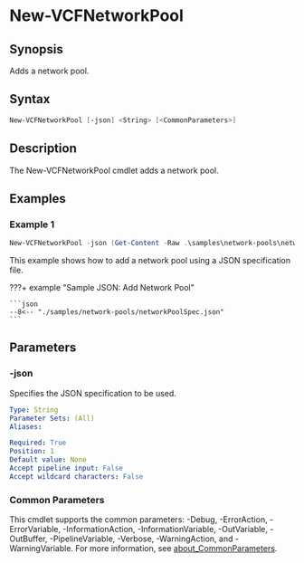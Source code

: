 # New-VCFNetworkPool

## Synopsis

Adds a network pool.

## Syntax

```powershell
New-VCFNetworkPool [-json] <String> [<CommonParameters>]
```

## Description

The New-VCFNetworkPool cmdlet adds a network pool.

## Examples

### Example 1

```powershell
New-VCFNetworkPool -json (Get-Content -Raw .\samples\network-pools\networkPoolSpec.json)
```

This example shows how to add a network pool using a JSON specification file.

???+ example "Sample JSON: Add Network Pool"

    ```json
    --8<-- "./samples/network-pools/networkPoolSpec.json"
    ```

## Parameters

### -json

Specifies the JSON specification to be used.

```yaml
Type: String
Parameter Sets: (All)
Aliases:

Required: True
Position: 1
Default value: None
Accept pipeline input: False
Accept wildcard characters: False
```

### Common Parameters

This cmdlet supports the common parameters: -Debug, -ErrorAction, -ErrorVariable, -InformationAction, -InformationVariable, -OutVariable, -OutBuffer, -PipelineVariable, -Verbose, -WarningAction, and -WarningVariable. For more information, see [about_CommonParameters](http://go.microsoft.com/fwlink/?LinkID=113216).
